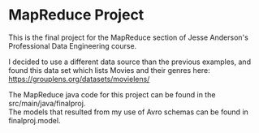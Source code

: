 # MapReduce Project

This is the final project for the MapReduce section of Jesse Anderson's Professional
Data Engineering course. 

I decided to use a different data source than the previous examples, and found 
this data set which lists Movies and their genres here:  
https://grouplens.org/datasets/movielens/

The MapReduce java code for this project can be found in the src/main/java/finalproj.  
The models that resulted from my use of Avro schemas can be found in finalproj.model.



 